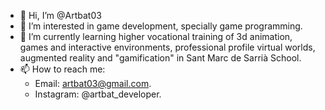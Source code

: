 - 👋 Hi, I’m @Artbat03
- 👀 I’m interested in game development, specially game programming.
- 🌱 I’m currently learning higher vocational training of 3d animation, 
games and interactive environments, professional profile virtual worlds, augmented reality and "gamification" in Sant Marc de Sarrià School.
- 📫 How to reach me: 
   + Email: artbat03@gmail.com.
   + Instagram: @artbat_developer.

<!---
Artbat03/Artbat03 is a ✨ special ✨ repository because its `README.md` (this file) appears on your GitHub profile.
You can click the Preview link to take a look at your changes.
--->
